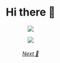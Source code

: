 
<html  align="center" style="position: relative;">
    <h1 align="center">Hi there 🤔</h1>
    <p align="center">    <img alingn="center" src="https://profile-counter.glitch.me/71460-4-F/count.svg" />
    <p align="center"><img alingn="center" src="https://user-images.githubusercontent.com/38273600/146312252-4066343d-ceee-41f1-8d2a-6d39b77d15b1.gif" /> 
   <!--  <p align="center"><img alingn="center" src="https://i0.wp.com/gizmodo.uol.com.br/wp-content/blogs.dir/8/files/2018/09/dino-chrome.gif" /> -->

  </p>
  </p>
  <h6  align="center"><a href="url"> Next 👾</a></h6>
  </html>
<!--
**71460-4-F/71460-4-F** is a ✨ _special_ ✨ repository because its `README.md` (this file) appears on your GitHub profile.

Here are some ideas to get you started:

- 🔭 I’m currently working on ...
- 🌱 I’m currently learning ...
- 👯 I’m looking to collaborate on ...
- 🤔 I’m looking for help with ...
- 💬 Ask me about ...![pacman-gif](https://user-images.githubusercontent.com/38273600/146311191-da86734f-38a8-449d-abe5-a3f263fd6889.gif)

- 📫 How to reach me: ...
- 😄 Pronouns: ...
- ⚡ Fun fact: ...
-->
